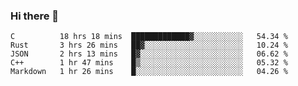 ### Hi there 👋

<!--
**WShiBin/WShiBin** is a ✨ _special_ ✨ repository because its `README.md` (this file) appears on your GitHub profile.

Here are some ideas to get you started:

- 🔭 I’m currently working on ...
- 🌱 I’m currently learning ...
- 👯 I’m looking to collaborate on ...
- 🤔 I’m looking for help with ...
- 💬 Ask me about ...
- 📫 How to reach me: ...
- 😄 Pronouns: ...
- ⚡ Fun fact: ...
-->

<!--START_SECTION:waka-->
```text
C          18 hrs 18 mins  █████████████▓░░░░░░░░░░░   54.34 % 
Rust       3 hrs 26 mins   ██▓░░░░░░░░░░░░░░░░░░░░░░   10.24 % 
JSON       2 hrs 13 mins   █▓░░░░░░░░░░░░░░░░░░░░░░░   06.62 % 
C++        1 hr 47 mins    █▒░░░░░░░░░░░░░░░░░░░░░░░   05.32 % 
Markdown   1 hr 26 mins    █░░░░░░░░░░░░░░░░░░░░░░░░   04.26 % 
```
<!--END_SECTION:waka-->
